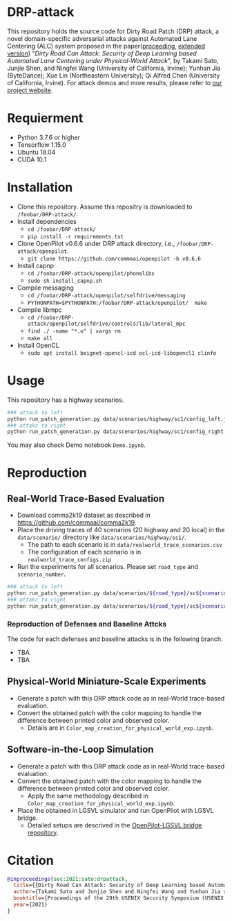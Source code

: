 # DRP-attack

This repository holds the source code for Dirty Road Patch (DRP) attack, a novel domain-specific adversarial attacks against Automated Lane Centering (ALC) system proposed in the paper([proceeding](https://www.usenix.org/conference/usenixsecurity21/presentation/sato), [extended version](https://arxiv.org/abs/2009.06701)) "_Dirty Road Can Attack: Security of Deep Learning based Automated Lane Centering under Physical-World Attack_", by Takami Sato, Junjie Shen, and Ningfei Wang (University of California, Irvine); Yunhan Jia (ByteDance); Xue Lin (Northeastern University); Qi Alfred Chen (University of California, Irvine). For attack demos and more results, please refer to [our project website](https://sites.google.com/view/cav-sec/drp-attack/).


# Requierment

- Python 3.7.6 or higher
- Tensorflow 1.15.0
- Ubuntu 18.04
- CUDA 10.1

# Installation

- Clone this repository. Assume this repositry is downloaded to `/foobar/DRP-attack/`.
- Install dependencies 
    - `cd /foobar/DRP-attack/`
    - `pip install -r requirements.txt`
- Clone OpenPilot v0.6.6 under DRP attack directory, i.e., `/foobar/DRP-attack/openpilot`.
    -  `git clone https://github.com/commaai/openpilot -b v0.6.6` 
- Install capnp
    - `cd /foobar/DRP-attack/openpilot/phonelibs`
    - `sudo sh install_capnp.sh`
- Compile messaging
    - `cd /foobar/DRP-attack/openpilot/selfdrive/messaging`
    - `PYTHONPATH=$PYTHONPATH:/foobar/DRP-attack/openpilot/  make`
- Compile libmpc
    - `cd /foobar/DRP-attack/openpilot/selfdrive/controls/lib/lateral_mpc`
    - `find ./ -name "*.o" | xargs rm`
    - `make all`
- Install OpenCL
    - `sudo apt install beignet-opencl-icd ocl-icd-libopencl1 clinfo`

# Usage

This repository has a highway scenarios.

```bash
### attack to left
python run_patch_generation.py data/scenarios/highway/sc1/config_left.json
### attakc to right
python run_patch_generation.py data/scenarios/highway/sc1/config_right.json
```

You may also check Demo notebook `Demo.ipynb`.

# Reproduction

## Real-World Trace-Based Evaluation


* Download comma2k19 dataset as described in https://github.com/commaai/comma2k19.
* Place the driving traces of 40 scenarios (20 highway and 20 local) in the `data/scenario/` directory like `data/scenarios/highway/sc1/`.
    * The path to each scenario is in `data/realworld_trace_scenarios.csv` 
    * The configuration of each scenario is in `realworld_trace_configs.zip`
* Run the experiments for all scenarios. Please set `road_type` and `scenario_number`.
```bash
### attack to left
python run_patch_generation.py data/scenarios/${road_type}/sc${scenario_number}/config_left.json
### attakc to right
python run_patch_generation.py data/scenarios/${road_type}/sc${scenario_number}/config_right.json
```

### Reproduction of Defenses and Baseline Attcks

The code for each defenses and baseline attacks is in the following branch.

* TBA
* TBA

## Physical-World Miniature-Scale Experiments

* Generate a patch with this DRP attack code as in real-World trace-based evaluation.
* Convert the obtained patch with the color mapping to handle the difference between printed color and observed color.
    * Details are in `Color_map_creation_for_physical_world_exp.ipynb`.


## Software-in-the-Loop Simulation

* Generate a patch with this DRP attack code as in real-World trace-based evaluation.
* Convert the obtained patch with the color mapping to handle the difference between printed color and observed color.
    * Apply the same methodology described in `Color_map_creation_for_physical_world_exp.ipynb`.
* Place the obtained  in LGSVL simulator and run OpenPilot with LGSVL bridge.
    * Detailed setups are descrived in the [OpenPilot-LGSVL bridge repository](https://github.com/ASGuard-UCI/openpilot_0.6.6/blob/master/README_DRP_ATTACK.md).



# Citation

```bibtex
@inproceedings{sec:2021:sato:drpattack,
  title={{Dirty Road Can Attack: Security of Deep Learning based Automated Lane Centering under Physical-World Attack}},
  author={Takami Sato and Junjie Shen and Ningfei Wang and Yunhan Jia and Xue Lin and Qi Alfred Chen},
  booktitle={Proceedings of the 29th USENIX Security Symposium (USENIX Security '21)},
  year={2021}
}
```